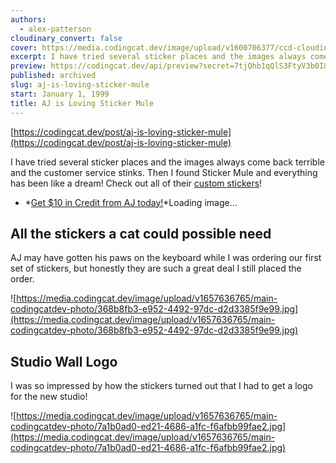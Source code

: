 ```yaml
---
authors:
  - alex-patterson
cloudinary_convert: false
cover: https://media.codingcat.dev/image/upload/v1600706377/ccd-cloudinary/29c968a7967e193ed8ec6020ab3bf1e63aec2b38-1920x1080-1.png
excerpt: I have tried several sticker places and the images always come back terrible and the customer service stinks. Then I found Sticker Mule and everything has been like a dream!
preview: https://codingcat.dev/api/preview?secret=7tjQhb1qQlS3FtyV3b0I&selectionType=post&selectionSlug=aj-is-loving-sticker-mule&_id=016b7a360f5b47888b58f2071f1a14d2
published: archived
slug: aj-is-loving-sticker-mule
start: January 1, 1999
title: AJ is Loving Sticker Mule
---
```


[https://codingcat.dev/post/aj-is-loving-sticker-mule](https://codingcat.dev/post/aj-is-loving-sticker-mule)

I have tried several sticker places and the images always come back terrible and the customer service stinks. Then I found Sticker Mule and everything has been like a dream!
 Check out all of their [custom stickers](https://www.stickermule.com/custom-stickers)​!

- *[Get $10 in Credit from AJ today!](https://www.stickermule.com/unlock?ref_id=3730681701&utm_medium=link&utm_source=invite)*Loading image...

## All the stickers a cat could possible need

AJ may have gotten his paws on the keyboard while I was ordering our first set of stickers, but honestly they are such a great deal I still placed the order.

![https://media.codingcat.dev/image/upload/v1657636765/main-codingcatdev-photo/368b8fb3-e952-4492-97dc-d2d3385f9e99.jpg](https://media.codingcat.dev/image/upload/v1657636765/main-codingcatdev-photo/368b8fb3-e952-4492-97dc-d2d3385f9e99.jpg)

## Studio Wall Logo

I was so impressed by how the stickers turned out that I had to get a logo for the new studio!

![https://media.codingcat.dev/image/upload/v1657636765/main-codingcatdev-photo/7a1b0ad0-ed21-4686-a1fc-f6afbb99fae2.jpg](https://media.codingcat.dev/image/upload/v1657636765/main-codingcatdev-photo/7a1b0ad0-ed21-4686-a1fc-f6afbb99fae2.jpg)
